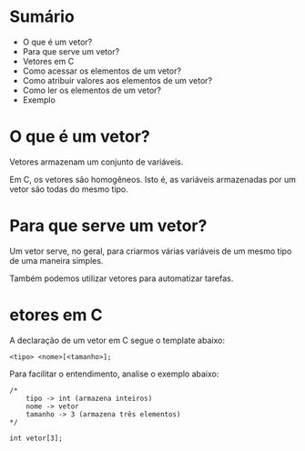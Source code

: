 # Sumário

- O que é um vetor?
- Para que serve um vetor?
- Vetores em C
- Como acessar os elementos de um vetor?
- Como atribuir valores aos elementos de um vetor?
- Como ler os elementos de um vetor?
- Exemplo

# O que é um vetor?

Vetores armazenam um conjunto de variáveis.

Em C, os vetores são homogêneos. Isto é, as variáveis armazenadas por um vetor são todas do mesmo tipo.

# Para que serve um vetor?

Um vetor serve, no geral, para criarmos várias variáveis de um mesmo tipo de uma maneira simples.

Também podemos utilizar vetores para automatizar tarefas.

# etores em C

A declaração de um vetor em C segue o template abaixo:
```
<tipo> <nome>[<tamanho>];
```

Para facilitar o entendimento, analise o exemplo abaixo:
```
/*
    tipo -> int (armazena inteiros)
    nome -> vetor
    tamanho -> 3 (armazena três elementos)
*/

int vetor[3];
```